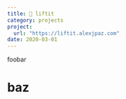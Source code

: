 ```yaml
---
title: 💪 liftit
category: projects
project:
  url: "https://liftit.alexjpaz.com"
date: 2020-03-01
---
```


foobar

# baz
